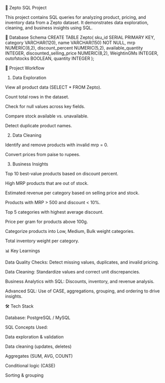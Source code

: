 🛒 Zepto SQL Project

This project contains SQL queries for analyzing product, pricing, and inventory data from a Zepto dataset. It demonstrates data exploration, cleaning, and business insights using SQL.

📂 Database Schema
CREATE TABLE Zepto(
  sku_id SERIAL PRIMARY KEY,
  category VARCHAR(120),
  name VARCHAR(150) NOT NULL,
  mrp NUMERIC(8,2),
  discount_percent NUMERIC(5,2),
  available_quantity INTEGER,
  discounted_selling_price NUMERIC(8,2),
  WeightinGMs INTEGER,
  outofstocks BOOLEAN,
  quantity INTEGER
);

🔎 Project Workflow
1. Data Exploration

View all product data (SELECT * FROM Zepto).

Count total rows in the dataset.

Check for null values across key fields.

Compare stock available vs. unavailable.

Detect duplicate product names.

2. Data Cleaning

Identify and remove products with invalid mrp = 0.

Convert prices from paise to rupees.

3. Business Insights

Top 10 best-value products based on discount percent.

High MRP products that are out of stock.

Estimated revenue per category based on selling price and stock.

Products with MRP > 500 and discount < 10%.

Top 5 categories with highest average discount.

Price per gram for products above 100g.

Categorize products into Low, Medium, Bulk weight categories.

Total inventory weight per category.

📊 Key Learnings

Data Quality Checks: Detect missing values, duplicates, and invalid pricing.

Data Cleaning: Standardize values and correct unit discrepancies.

Business Analytics with SQL: Discounts, inventory, and revenue analysis.

Advanced SQL: Use of CASE, aggregations, grouping, and ordering to drive insights.

🛠️ Tech Stack

Database: PostgreSQL / MySQL

SQL Concepts Used:

Data exploration & validation

Data cleaning (updates, deletes)

Aggregates (SUM, AVG, COUNT)

Conditional logic (CASE)

Sorting & grouping
